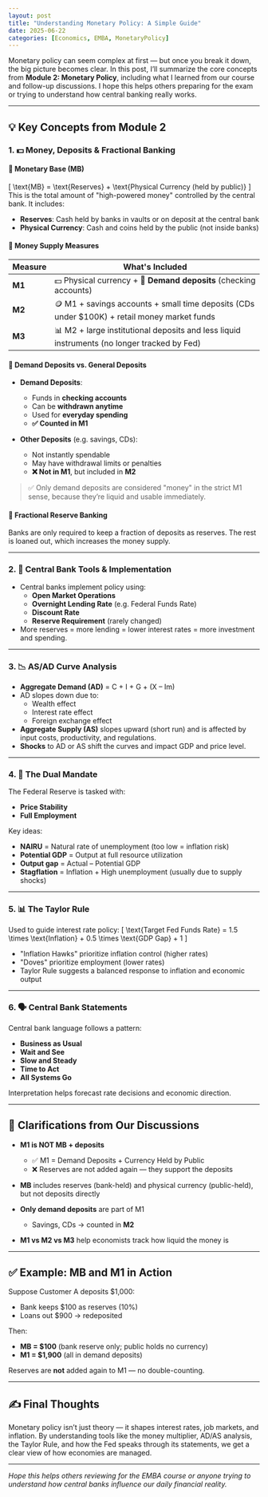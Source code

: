 ```yaml
---
layout: post
title: "Understanding Monetary Policy: A Simple Guide"
date: 2025-06-22
categories: [Economics, EMBA, MonetaryPolicy]
---
```


Monetary policy can seem complex at first — but once you break it down, the big picture becomes clear. In this post, I’ll summarize the core concepts from **Module 2: Monetary Policy**, including what I learned from our course and follow-up discussions. I hope this helps others preparing for the exam or trying to understand how central banking really works.

---

## 💡 Key Concepts from Module 2

### 1. 💵 Money, Deposits & Fractional Banking

#### 🔹 Monetary Base (MB)
\[
\text{MB} = \text{Reserves} + \text{Physical Currency (held by public)}
\]
This is the total amount of "high-powered money" controlled by the central bank. It includes:
- **Reserves**: Cash held by banks in vaults or on deposit at the central bank
- **Physical Currency**: Cash and coins held by the public (not inside banks)

#### 🔹 Money Supply Measures

| Measure | What's Included |
|---------|------------------|
| **M1**  | 💵 Physical currency + 🏦 **Demand deposits** (checking accounts) |
| **M2**  | 🪙 M1 + savings accounts + small time deposits (CDs under $100K) + retail money market funds |
| **M3**  | 📊 M2 + large institutional deposits and less liquid instruments (no longer tracked by Fed) |

#### 🔹 Demand Deposits vs. General Deposits

- **Demand Deposits**:
  - Funds in **checking accounts**
  - Can be **withdrawn anytime**
  - Used for **everyday spending**
  - **✅ Counted in M1**

- **Other Deposits** (e.g. savings, CDs):
  - Not instantly spendable
  - May have withdrawal limits or penalties
  - **❌ Not in M1**, but included in **M2**

> ✅ Only demand deposits are considered "money" in the strict M1 sense, because they’re liquid and usable immediately.

#### 🔹 Fractional Reserve Banking
Banks are only required to keep a fraction of deposits as reserves. The rest is loaned out, which increases the money supply.

---

### 2. 🏦 Central Bank Tools & Implementation

- Central banks implement policy using:
  - **Open Market Operations**
  - **Overnight Lending Rate** (e.g. Federal Funds Rate)
  - **Discount Rate**
  - **Reserve Requirement** (rarely changed)
- More reserves = more lending = lower interest rates = more investment and spending.

---

### 3. 📉 AS/AD Curve Analysis

- **Aggregate Demand (AD)** = C + I + G + (X – Im)
- AD slopes down due to:
  - Wealth effect
  - Interest rate effect
  - Foreign exchange effect
- **Aggregate Supply (AS)** slopes upward (short run) and is affected by input costs, productivity, and regulations.
- **Shocks** to AD or AS shift the curves and impact GDP and price level.

---

### 4. 🎯 The Dual Mandate

The Federal Reserve is tasked with:
- **Price Stability**
- **Full Employment**

Key ideas:
- **NAIRU** = Natural rate of unemployment (too low = inflation risk)
- **Potential GDP** = Output at full resource utilization
- **Output gap** = Actual – Potential GDP
- **Stagflation** = Inflation + High unemployment (usually due to supply shocks)

---

### 5. 📊 The Taylor Rule

Used to guide interest rate policy:
\[
\text{Target Fed Funds Rate} = 1.5 \times \text{Inflation} + 0.5 \times \text{GDP Gap} + 1
\]

- "Inflation Hawks" prioritize inflation control (higher rates)
- "Doves" prioritize employment (lower rates)
- Taylor Rule suggests a balanced response to inflation and economic output

---

### 6. 🗣️ Central Bank Statements

Central bank language follows a pattern:
- **Business as Usual**
- **Wait and See**
- **Slow and Steady**
- **Time to Act**
- **All Systems Go**

Interpretation helps forecast rate decisions and economic direction.

---

## 🧠 Clarifications from Our Discussions

- **M1 is NOT MB + deposits**
  - ✅ M1 = Demand Deposits + Currency Held by Public
  - ❌ Reserves are not added again — they support the deposits

- **MB** includes reserves (bank-held) and physical currency (public-held), but not deposits directly

- **Only demand deposits** are part of M1
  - Savings, CDs → counted in **M2**

- **M1 vs M2 vs M3** help economists track how liquid the money is

---

## ✅ Example: MB and M1 in Action

Suppose Customer A deposits $1,000:
- Bank keeps $100 as reserves (10%)
- Loans out $900 → redeposited

Then:
- **MB = $100** (bank reserve only; public holds no currency)
- **M1 = $1,900** (all in demand deposits)

Reserves are **not** added again to M1 — no double-counting.

---

## ✍️ Final Thoughts

Monetary policy isn’t just theory — it shapes interest rates, job markets, and inflation. By understanding tools like the money multiplier, AD/AS analysis, the Taylor Rule, and how the Fed speaks through its statements, we get a clear view of how economies are managed.

---

*Hope this helps others reviewing for the EMBA course or anyone trying to understand how central banks influence our daily financial reality.*
